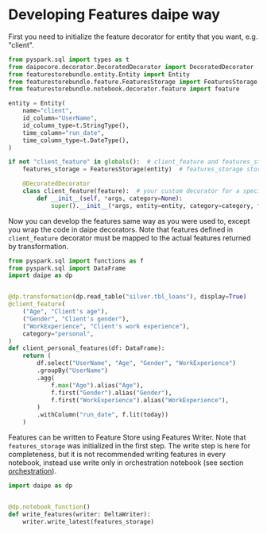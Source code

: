 # Developing Features daipe way

First you need to initialize the feature decorator for entity that you want,
e.g. "client".

```python
from pyspark.sql import types as t
from daipecore.decorator.DecoratedDecorator import DecoratedDecorator
from featurestorebundle.entity.Entity import Entity
from featurestorebundle.feature.FeaturesStorage import FeaturesStorage
from featurestorebundle.notebook.decorator.feature import feature

entity = Entity(
    name="client",
    id_column="UserName",
    id_column_type=t.StringType(),
    time_column="run_date",
    time_column_type=t.DateType(),
)

if not "client_feature" in globals():  # client_feature and features_storage are only initialized once
    features_storage = FeaturesStorage(entity)  # features_storage stores DataFrames from all feature notebooks

    @DecoratedDecorator
    class client_feature(feature):  # your custom decorator for a specific entity
        def __init__(self, *args, category=None):
            super().__init__(*args, entity=entity, category=category, features_storage=features_storage)
```

Now you can develop the features same way as you were used to,
except you wrap the code in daipe decorators. Note that features
defined in `client_feature` decorator must be mapped to the actual
features returned by transformation.

```python
from pyspark.sql import functions as f
from pyspark.sql import DataFrame
import daipe as dp


@dp.transformation(dp.read_table("silver.tbl_loans"), display=True)
@client_feature(
    ("Age", "Client's age"),
    ("Gender", "Client's gender"),
    ("WorkExperience", "Client's work experience"),
    category="personal",
)
def client_personal_features(df: DataFrame):
    return (
        df.select("UserName", "Age", "Gender", "WorkExperience")
        .groupBy("UserName")
        .agg(
            f.max("Age").alias("Age"),
            f.first("Gender").alias("Gender"),
            f.first("WorkExperience").alias("WorkExperience"),
        )
        .withColumn("run_date", f.lit(today))
    )
```

Features can be written to Feature Store using Features Writer. Note that
`features_storage` was initialized in the first step. The write step is here
for completeness, but it is not recommended writing features in every notebook,
instead use write only in orchestration notebook (see section [orchestration](orchestration.md)).

```python
import daipe as dp


@dp.notebook_function()
def write_features(writer: DeltaWriter):
    writer.write_latest(features_storage)
```

